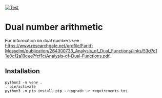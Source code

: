 [![Test](https://github.com/dchassin/dual/actions/workflows/test.yml/badge.svg)](https://github.com/dchassin/dual/actions/workflows/test.yml)

# Dual number arithmetic

For information on dual numbers see https://www.researchgate.net/profile/Farid-Messelmi/publication/264300733_Analysis_of_Dual_Functions/links/53d7c11e0cf2a19eee7fcf1c/Analysis-of-Dual-Functions.pdf.

## Installation

~~~
python3 -m venv .
. bin/activate
python3 -m pip install pip --upgrade -r requirements.txt
~~~
